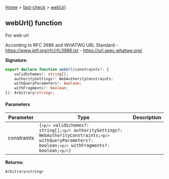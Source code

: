 [Home](/) &gt; [fast-check](../fast-check.md) &gt; [webUrl](webUrl_1.md)

## webUrl() function

For web url

According to RFC 3986 and WHATWG URL Standard - https://www.ietf.org/rfc/rfc3986.txt - https://url.spec.whatwg.org/

<b>Signature:</b>

```typescript
export declare function webUrl(constraints?: {
    validSchemes?: string[];
    authoritySettings?: WebAuthorityConstraints;
    withQueryParameters?: boolean;
    withFragments?: boolean;
}): Arbitrary<string>;
```

#### Parameters

|  Parameter | Type | Description |
|  --- | --- | --- |
|  constraints | <code>{`<p/>`    validSchemes?: string[];`<p/>`    authoritySettings?: WebAuthorityConstraints;`<p/>`    withQueryParameters?: boolean;`<p/>`    withFragments?: boolean;`<p/>`}</code> |  |

<b>Returns:</b>

`Arbitrary<string>`

